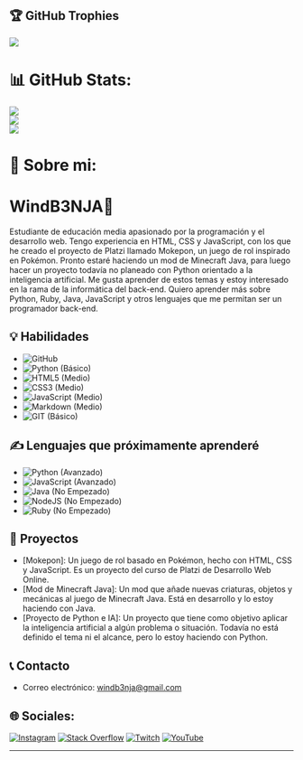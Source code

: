 ## 🏆 GitHub Trophies
![](https://github-profile-trophy.vercel.app/?username=WindB3NJA&theme=radical&no-frame=true&no-bg=false&margin-w=4)

# 📊 GitHub Stats:
![](https://github-readme-streak-stats.herokuapp.com/?user=WindB3NJA&theme=tokyonight&hide_border=false)<br/>
![](https://github-readme-stats.vercel.app/api?username=WindB3NJA&theme=tokyonight&hide_border=false&include_all_commits=false&count_private=false)<br/>
![](https://github-readme-stats.vercel.app/api/top-langs/?username=WindB3NJA&theme=tokyonight&hide_border=false&include_all_commits=false&count_private=false&layout=compact)

# 💫 Sobre mi:

# WindB3NJA🍃
Estudiante de educación media apasionado por la programación y el desarrollo web. Tengo experiencia en HTML, CSS y JavaScript, con los que he creado el proyecto de Platzi llamado Mokepon, un juego de rol inspirado en Pokémon. Pronto estaré haciendo un mod de Minecraft Java, para luego hacer un proyecto todavía no planeado con Python orientado a la inteligencia artificial. Me gusta aprender de estos temas y estoy interesado en la rama de la informática del back-end. Quiero aprender más sobre Python, Ruby, Java, JavaScript y otros lenguajes que me permitan ser un programador back-end.

## 💡 Habilidades
- ![GitHub](https://img.shields.io/badge/GitHub-%23121011.svg?style=for-the-badge&logo=github&logoColor=white) 
- ![Python](https://img.shields.io/badge/python-3670A0?style=for-the-badge&logo=python&logoColor=ffdd54)  (Básico)
- ![HTML5](https://img.shields.io/badge/html5-%23E34F26.svg?style=for-the-badge&logo=html5&logoColor=white)  (Medio)
- ![CSS3](https://img.shields.io/badge/css3-%231572B6.svg?style=for-the-badge&logo=css3&logoColor=white)  (Medio)
- ![JavaScript](https://img.shields.io/badge/javascript-%23323330.svg?style=for-the-badge&logo=javascript&logoColor=%23F7DF1E)  (Medio)
- ![Markdown](https://img.shields.io/badge/markdown-%23000000.svg?style=for-the-badge&logo=markdown&logoColor=white)  (Medio)
- ![GIT](https://img.shields.io/badge/Git-fc6d26?style=for-the-badge&logo=git&logoColor=white)  (Básico)

## ✍️ Lenguajes que próximamente aprenderé
- ![Python](https://img.shields.io/badge/python-3670A0?style=for-the-badge&logo=python&logoColor=ffdd54)  (Avanzado)
- ![JavaScript](https://img.shields.io/badge/javascript-%23323330.svg?style=for-the-badge&logo=javascript&logoColor=%23F7DF1E)  (Avanzado)
- ![Java](https://img.shields.io/badge/java-%23ED8B00.svg?style=for-the-badge&logo=java&logoColor=white)  (No Empezado)
- ![NodeJS](https://img.shields.io/badge/node.js-6DA55F?style=for-the-badge&logo=node.js&logoColor=white)  (No Empezado)
- ![Ruby](https://img.shields.io/badge/ruby-%23CC342D.svg?style=for-the-badge&logo=ruby&logoColor=white)  (No Empezado)

## 💼 Proyectos
- [Mokepon]: Un juego de rol basado en Pokémon, hecho con HTML, CSS y JavaScript. Es un proyecto del curso de Platzi de Desarrollo Web Online.
- [Mod de Minecraft Java]: Un mod que añade nuevas criaturas, objetos y mecánicas al juego de Minecraft Java. Está en desarrollo y lo estoy haciendo con Java.
- [Proyecto de Python e IA]: Un proyecto que tiene como objetivo aplicar la inteligencia artificial a algún problema o situación. Todavía no está definido el tema ni el alcance, pero lo estoy haciendo con Python.

## 📞 Contacto
- Correo electrónico: windb3nja@gmail.com

## 🌐 Sociales:
[![Instagram](https://img.shields.io/badge/Instagram-%23E4405F.svg?logo=Instagram&logoColor=white)](https://www.instagram.com/windb3nja.dev/) [![Stack Overflow](https://img.shields.io/badge/-Stackoverflow-FE7A16?logo=stack-overflow&logoColor=white)](https://stackoverflow.com/users/22235614/wind-b3nja) 
[![Twitch](https://img.shields.io/badge/Twitch-%239146FF.svg?logo=Twitch&logoColor=white)](https://twitch.tv/windb3nja) 
[![YouTube](https://img.shields.io/badge/YouTube-%23FF0000.svg?logo=YouTube&logoColor=white)](https://youtube.com/@windb3nja) 

---
<!-- Proudly created with GPRM ( https://gprm.itsvg.in ) -->

